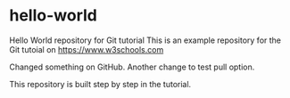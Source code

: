 # hello-world
Hello World repository for Git tutorial
This is an example repository for the Git tutoial on https://www.w3schools.com

Changed something on GitHub.
Another change to test pull option.

This repository is built step by step in the tutorial.
